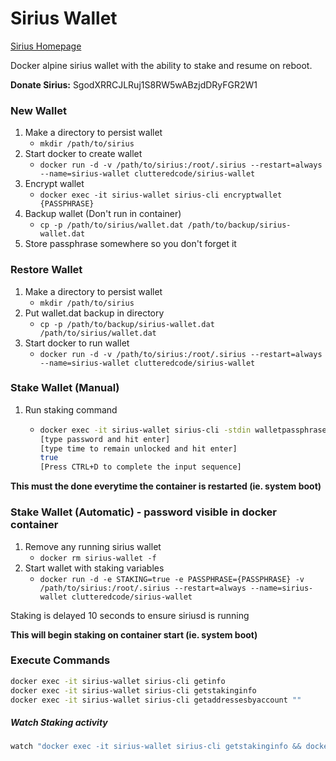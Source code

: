 # Sirius Wallet

[Sirius Homepage](https://getsirius.io)

Docker alpine sirius wallet with the ability to stake and resume on reboot.

**Donate Sirius:** SgodXRRCJLRuj1S8RW5wABzjdDRyFGR2W1

### New Wallet
1. Make a directory to persist wallet
    * `mkdir /path/to/sirius`
2. Start docker to create wallet
    * `docker run -d -v /path/to/sirius:/root/.sirius --restart=always --name=sirius-wallet clutteredcode/sirius-wallet`
3. Encrypt wallet
    * `docker exec -it sirius-wallet sirius-cli encryptwallet {PASSPHRASE}`
4. Backup wallet (Don't run in container)
    * `cp -p /path/to/sirius/wallet.dat /path/to/backup/sirius-wallet.dat`
5. Store passphrase somewhere so you don't forget it

### Restore Wallet
1. Make a directory to persist wallet
    * `mkdir /path/to/sirius`
2. Put wallet.dat backup in directory
    * `cp -p /path/to/backup/sirius-wallet.dat /path/to/sirius/wallet.dat`
3. Start docker to run wallet
    * `docker run -d -v /path/to/sirius:/root/.sirius --restart=always --name=sirius-wallet clutteredcode/sirius-wallet`

### Stake Wallet (Manual)
1. Run staking command
    * ```bash
      docker exec -it sirius-wallet sirius-cli -stdin walletpassphrase
      [type password and hit enter]
      [type time to remain unlocked and hit enter]
      true
      [Press CTRL+D to complete the input sequence]
      ```

**This must the done everytime the container is restarted (ie. system boot)**

### Stake Wallet (Automatic) - password visible in docker container
1. Remove any running sirius wallet
    * `docker rm sirius-wallet -f`
2. Start wallet with staking variables
    * `docker run -d -e STAKING=true -e PASSPHRASE={PASSPHRASE} -v /path/to/sirius:/root/.sirius --restart=always --name=sirius-wallet clutteredcode/sirius-wallet`

Staking is delayed 10 seconds to ensure siriusd is running

**This will begin staking on container start (ie. system boot)**

### Execute Commands
```bash
docker exec -it sirius-wallet sirius-cli getinfo
docker exec -it sirius-wallet sirius-cli getstakinginfo
docker exec -it sirius-wallet sirius-cli getaddressesbyaccount ""
```

 ##### Watch Staking activity
```bash
watch "docker exec -it sirius-wallet sirius-cli getstakinginfo && docker exec -it sirius-wallet sirius-cli getwalletinfo"
```
